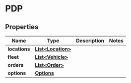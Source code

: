 # PDP

## Properties
Name | Type | Description | Notes
------------ | ------------- | ------------- | -------------
**locations** | [**List&lt;Location&gt;**](Location.md) |  | 
**fleet** | [**List&lt;Vehicle&gt;**](Vehicle.md) |  | 
**orders** | [**List&lt;Order&gt;**](Order.md) |  | 
**options** | [**Options**](Options.md) |  | 
